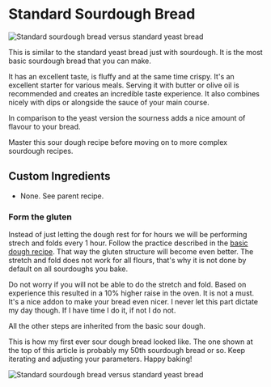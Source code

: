 # Standard Sourdough Bread

![Standard sourdough bread versus standard yeast bread](../images/standard-sourdough-sourdough-left-yeast-right.jpg)

This is similar to the standard yeast bread just with sourdough. It is the
most basic sourdough bread that you can make.

It has an excellent taste, is fluffy and at the same time crispy.
It's an excellent starter for various meals. Serving it with butter or
olive oil is recommended and creates an incredible taste experience.
It also combines nicely with dips or alongside the sauce of your main course.

In comparison to the yeast version the sourness adds a nice amount of flavour to your bread.

Master this sour dough recipe before moving on to more complex sourdough
recipes.

## Custom Ingredients

- None. See parent recipe.

### Form the gluten

Instead of just letting the dough rest for for hours we will be performing
strech and folds every 1 hour. Follow the practice described in the [basic
dough recipe](basics/basic-dough.md#stretch-and-fold-part-1). That way the
gluten structure will become even better. The stretch and fold does not work
for all flours, that's why it is not done by default on all sourdoughs you
bake.

Do not worry if you will not be able to do the stretch and fold. Based on
experience this resulted in a 10% higher raise in the oven. It is not a must.
It's a nice addon to make your bread even nicer. I never let this part dictate
my day though. If I have time I do it, if not I do not.

All the other steps are inherited from the basic sour dough.

This is how my first ever sour dough bread looked like. The one shown at the
top of this article is probably my 50th sourdough bread or so. Keep iterating
and adjusting your parameters. Happy baking!

![Standard sourdough bread versus standard yeast bread](../images/standard-sourdough-first-ever-baked.jpg)
